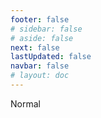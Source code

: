 ```yaml
---
footer: false
# sidebar: false
# aside: false
next: false
lastUpdated: false
navbar: false
# layout: doc
---
```


<script setup>
const chatPrompts = [
  // 비즈니스 서비스 (첫 번째 블록)
  { id: "1", text: "UAE 회사 등록", category: "business" },
  { id: "2", text: "Mainland 회사 설립", category: "business" },
  { id: "3", text: "Free zone 회사 등록", category: "business" },
  { id: "4", text: "Offshore 회사 설립", category: "business" },
  { id: "5", text: "UAE 프리랜서 비자", category: "business" },
  { id: "6", text: "두바이 사업 면허", category: "business" },
  { id: "7", text: "UAE 무역 면허 요건", category: "business" },
  { id: "23", text: "UAE 사업 설립", category: "business" },
  { id: "24", text: "두바이 Free zone", category: "business" },
  { id: "25", text: "UAE 회사 등록", category: "business" },
  { id: "26", text: "UAE 프리랜서 비자", category: "business" },
  
  // 비자 및 이민
  { id: "8", text: "UAE Golden Visa 신청", category: "visa" },
  { id: "9", text: "UAE 취업 비자", category: "visa" },
  { id: "10", text: "UAE 가족 비자 스폰서십", category: "visa" },
  { id: "11", text: "비자 의료 검사 요건", category: "visa" },
  { id: "12", text: "UAE 거주 비자 절차", category: "visa" },
  { id: "27", text: "UAE 비자 요건", category: "visa" },
  
  // 법률 및 서류
  { id: "13", text: "Emirates ID 신청", category: "legal" },
  { id: "14", text: "UAE 문서 공증", category: "legal" },
  { id: "15", text: "UAE 위임장", category: "legal" },
  { id: "16", text: "UAE 사업 계약 검토", category: "legal" },
  { id: "40", text: "Emirates ID 갱신", category: "legal" },
  
  // 금융 서비스
  { id: "17", text: "UAE 기업 은행 계좌", category: "finance" },
  { id: "18", text: "UAE 세금 등록 (VAT)", category: "finance" },
  { id: "19", text: "UAE 회계 서비스", category: "finance" },
  { id: "20", text: "UAE Economic Substance Regulations", category: "finance" },
  { id: "41", text: "UAE 은행 서비스", category: "finance" },
  
  // 부동산 및 서비스
  { id: "21", text: "UAE 부동산 투자", category: "property" },
  { id: "22", text: "두바이 사무실 임대", category: "property" },

  // 의료
  { id: "47", text: "UAE 건강 보험", category: "healthcare" },
  { id: "48", text: "두바이 최고의 병원", category: "healthcare" },
  { id: "49", text: "UAE 건강 검진", category: "healthcare" },
  
  // 관광 및 엔터테인먼트 (마지막)
  { id: "28", text: "두바이 관광 명소", category: "travel" },
  { id: "29", text: "Expo City 두바이", category: "attractions" },
  { id: "30", text: "Dubai Frame 티켓", category: "attractions" },
  { id: "31", text: "Burj Khalifa 티켓", category: "attractions" },
  { id: "32", text: "Museum of the Future", category: "attractions" },
  { id: "33", text: "Abu Dhabi Louvre", category: "attractions" },
  { id: "34", text: "Ferrari World Abu Dhabi", category: "attractions" },
  { id: "35", text: "Dubai Mall 쇼핑", category: "shopping" },
]
</script>

<AIChat :prompts="chatPrompts" />

<userStyle>Normal</userStyle>